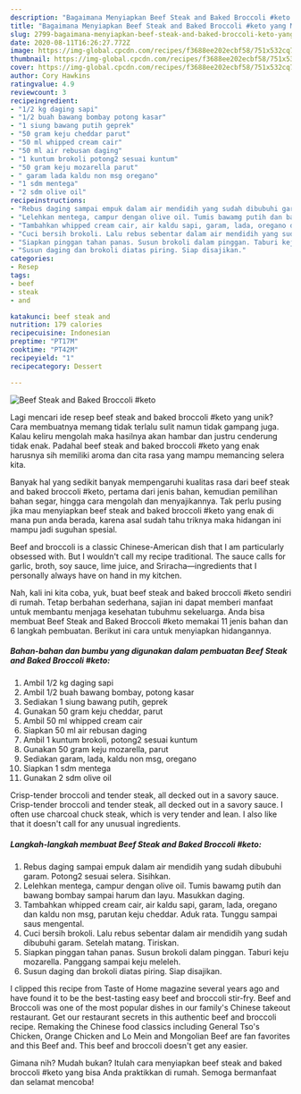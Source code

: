 ```yaml
---
description: "Bagaimana Menyiapkan Beef Steak and Baked Broccoli #keto yang Menggugah Selera"
title: "Bagaimana Menyiapkan Beef Steak and Baked Broccoli #keto yang Menggugah Selera"
slug: 2799-bagaimana-menyiapkan-beef-steak-and-baked-broccoli-keto-yang-menggugah-selera
date: 2020-08-11T16:26:27.772Z
image: https://img-global.cpcdn.com/recipes/f3688ee202ecbf58/751x532cq70/beef-steak-and-baked-broccoli-keto-foto-resep-utama.jpg
thumbnail: https://img-global.cpcdn.com/recipes/f3688ee202ecbf58/751x532cq70/beef-steak-and-baked-broccoli-keto-foto-resep-utama.jpg
cover: https://img-global.cpcdn.com/recipes/f3688ee202ecbf58/751x532cq70/beef-steak-and-baked-broccoli-keto-foto-resep-utama.jpg
author: Cory Hawkins
ratingvalue: 4.9
reviewcount: 3
recipeingredient:
- "1/2 kg daging sapi"
- "1/2 buah bawang bombay potong kasar"
- "1 siung bawang putih geprek"
- "50 gram keju cheddar parut"
- "50 ml whipped cream cair"
- "50 ml air rebusan daging"
- "1 kuntum brokoli potong2 sesuai kuntum"
- "50 gram keju mozarella parut"
- " garam lada kaldu non msg oregano"
- "1 sdm mentega"
- "2 sdm olive oil"
recipeinstructions:
- "Rebus daging sampai empuk dalam air mendidih yang sudah dibubuhi garam. Potong2 sesuai selera. Sisihkan."
- "Lelehkan mentega, campur dengan olive oil. Tumis bawamg putih dan bawang bombay sampai harum dan layu. Masukkan daging."
- "Tambahkan whipped cream cair, air kaldu sapi, garam, lada, oregano dan kaldu non msg, parutan keju cheddar. Aduk rata. Tunggu sampai saus mengental."
- "Cuci bersih brokoli. Lalu rebus sebentar dalam air mendidih yang sudah dibubuhi garam. Setelah matang. Tiriskan."
- "Siapkan pinggan tahan panas. Susun brokoli dalam pinggan. Taburi keju mozarella. Panggang sampai keju meleleh."
- "Susun daging dan brokoli diatas piring. Siap disajikan."
categories:
- Resep
tags:
- beef
- steak
- and

katakunci: beef steak and 
nutrition: 179 calories
recipecuisine: Indonesian
preptime: "PT17M"
cooktime: "PT42M"
recipeyield: "1"
recipecategory: Dessert

---
```



![Beef Steak and Baked Broccoli #keto](https://img-global.cpcdn.com/recipes/f3688ee202ecbf58/751x532cq70/beef-steak-and-baked-broccoli-keto-foto-resep-utama.jpg)

Lagi mencari ide resep beef steak and baked broccoli #keto yang unik? Cara membuatnya memang tidak terlalu sulit namun tidak gampang juga. Kalau keliru mengolah maka hasilnya akan hambar dan justru cenderung tidak enak. Padahal beef steak and baked broccoli #keto yang enak harusnya sih memiliki aroma dan cita rasa yang mampu memancing selera kita.

Banyak hal yang sedikit banyak mempengaruhi kualitas rasa dari beef steak and baked broccoli #keto, pertama dari jenis bahan, kemudian pemilihan bahan segar, hingga cara mengolah dan menyajikannya. Tak perlu pusing jika mau menyiapkan beef steak and baked broccoli #keto yang enak di mana pun anda berada, karena asal sudah tahu triknya maka hidangan ini mampu jadi suguhan spesial.

Beef and broccoli is a classic Chinese-American dish that I am particularly obsessed with. But I wouldn&#39;t call my recipe traditional. The sauce calls for garlic, broth, soy sauce, lime juice, and Sriracha—ingredients that I personally always have on hand in my kitchen.


Nah, kali ini kita coba, yuk, buat beef steak and baked broccoli #keto sendiri di rumah. Tetap berbahan sederhana, sajian ini dapat memberi manfaat untuk membantu menjaga kesehatan tubuhmu sekeluarga. Anda bisa membuat Beef Steak and Baked Broccoli #keto memakai 11 jenis bahan dan 6 langkah pembuatan. Berikut ini cara untuk menyiapkan hidangannya.

<!--inarticleads1-->

##### Bahan-bahan dan bumbu yang digunakan dalam pembuatan Beef Steak and Baked Broccoli #keto:

1. Ambil 1/2 kg daging sapi
1. Ambil 1/2 buah bawang bombay, potong kasar
1. Sediakan 1 siung bawang putih, geprek
1. Gunakan 50 gram keju cheddar, parut
1. Ambil 50 ml whipped cream cair
1. Siapkan 50 ml air rebusan daging
1. Ambil 1 kuntum brokoli, potong2 sesuai kuntum
1. Gunakan 50 gram keju mozarella, parut
1. Sediakan  garam, lada, kaldu non msg, oregano
1. Siapkan 1 sdm mentega
1. Gunakan 2 sdm olive oil


Crisp-tender broccoli and tender steak, all decked out in a savory sauce. Crisp-tender broccoli and tender steak, all decked out in a savory sauce. I often use charcoal chuck steak, which is very tender and lean. I also like that it doesn&#39;t call for any unusual ingredients. 

<!--inarticleads2-->

##### Langkah-langkah membuat Beef Steak and Baked Broccoli #keto:

1. Rebus daging sampai empuk dalam air mendidih yang sudah dibubuhi garam. Potong2 sesuai selera. Sisihkan.
1. Lelehkan mentega, campur dengan olive oil. Tumis bawamg putih dan bawang bombay sampai harum dan layu. Masukkan daging.
1. Tambahkan whipped cream cair, air kaldu sapi, garam, lada, oregano dan kaldu non msg, parutan keju cheddar. Aduk rata. Tunggu sampai saus mengental.
1. Cuci bersih brokoli. Lalu rebus sebentar dalam air mendidih yang sudah dibubuhi garam. Setelah matang. Tiriskan.
1. Siapkan pinggan tahan panas. Susun brokoli dalam pinggan. Taburi keju mozarella. Panggang sampai keju meleleh.
1. Susun daging dan brokoli diatas piring. Siap disajikan.


I clipped this recipe from Taste of Home magazine several years ago and have found it to be the best-tasting easy beef and broccoli stir-fry. Beef and Broccoli was one of the most popular dishes in our family&#39;s Chinese takeout restaurant. Get our restaurant secrets in this authentic beef and broccoli recipe. Remaking the Chinese food classics including General Tso&#39;s Chicken, Orange Chicken and Lo Mein and Mongolian Beef are fan favorites and this Beef and. This beef and broccoli doesn&#39;t get any easier. 

Gimana nih? Mudah bukan? Itulah cara menyiapkan beef steak and baked broccoli #keto yang bisa Anda praktikkan di rumah. Semoga bermanfaat dan selamat mencoba!
